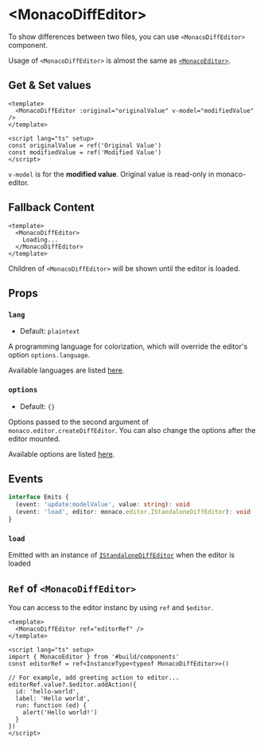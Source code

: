 <script setup>
import Stackbiltz from '../../../components/Stackbiltz.vue'
</script>

# &lt;MonacoDiffEditor&gt;
To show differences between two files, you can use `<MonacoDiffEditor>` component.

Usage of `<MonacoDiffEditor>` is almost the same as [`<MonacoEditor>`](monaco-editor).

<Stackbiltz src="nuxt-starter-vf6nfx?embed=1&file=app.vue&hideNavigation=1&view=preview" />

## Get & Set values
```vue
<template>
  <MonacoDiffEditor :original="originalValue" v-model="modifiedValue" />
</template>

<script lang="ts" setup>
const originalValue = ref('Original Value')
const modifiedValue = ref('Modified Value')
</script>
```
`v-model` is for the **modified value**. Original value is read-only in monaco-editor.

## Fallback Content
```vue
<template>
  <MonacoDiffEditor>
    Loading...
  </MonacoDiffEditor>
</template>
```
Children of `<MonacoDiffEditor>` will be shown until the editor is loaded.

## Props
### `lang`
- Default: `plaintext`

A programming language for colorization, which will override the editor's option `options.language`.

Available languages are listed [here](https://github.com/microsoft/monaco-editor/tree/main/src/basic-languages).

### `options`
- Default: `{}`

Options passed  to the second argument of `monaco.editor.createDiffEditor`.
You can also change the options after the editor mounted.

Available options are listed [here](https://microsoft.github.io/monaco-editor/api/interfaces/monaco.editor.IStandaloneDiffEditorConstructionOptions.html).

## Events
```ts
interface Emits {
  (event: 'update:modelValue', value: string): void
  (event: 'load', editor: monaco.editor.IStandaloneDiffEditor): void
}
```
### `load`
Emitted with an instance of [`IStandaloneDiffEditor`](https://microsoft.github.io/monaco-editor/api/interfaces/monaco.editor.IStandaloneDiffEditor.html) when the editor is loaded

## `Ref` of `<MonacoDiffEditor>`
You can access to the editor instanc by using `ref` and `$editor`.
```vue
<template>
  <MonacoDiffEditor ref="editorRef" />
</template>

<script lang="ts" setup>
import { MonacoEditor } from '#build/components'
const editorRef = ref<InstanceType<typeof MonacoDiffEditor>>()

// For example, add greeting action to editor...
editorRef.value?.$editor.addAction({
  id: 'hello-world',
  label: 'Hello world',
  run: function (ed) {
    alert('Hello world!')
  }
})
</script>
```
